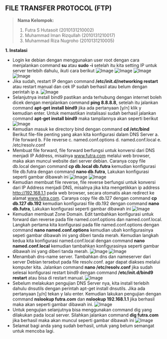 ## FILE TRANSFER PROTOCOL (FTP)
> **Nama Kelompok:**
> 1. Futra S Hutasoit (2010131210002)
> 2. Muhammad Iman Rizqullah (2010131210017)
> 3. Muhammad Riza Nugroho (2010131210005)

**1. Instalasi**
+ Login ke debian dengan menggunakan user root dengan cara menjalankan command **su** atau **sudo -i** setelah itu kita setting IP untuk server terlebih dahulu, ikuti cara berikut
![Image](AST5_1.png)
![Image](AST5_2.png)
![Image](AST5_3.png)
![Image](AST5_4.png)
+ Jika sudah, restart IP dengan command **/etc/init.d/networking restart** atau restart manual dan cek IP sudah berhasil atau belum dengan perintah ip a.
![Image](AST5_5.png)
+ Selanjutnya install bind9 pastikan anda terhubung dengan internet boleh dicek dengan menjalankan command **ping 8.8.8.8**, setelah itu jalankan command **apt-get install bind9** jika ada pertanyaan [y/n] klik y kemudian enter. Untuk memastikan instalisasi sudah berhasil jalankan command **apt-get install bind9** maka tampilannya akan seperti berikut
![Image](AST5_6.png)
+ Kemudian masuk ke directory bind dengan command **cd /etc/bind** Berikut file-file penting yang akan kita konfigurasi dalam DNS Server
a. File forward
b. File reverse
c. named.conf.options
d. named.conf.local
e. /etc/resolv.conf 
+ Membuat file forward, file forward berfungsi untuk konversi dari DNS menjadi IP Address, misalnya www.futra.com melalui web browser, maka akan muncul website dari server debian. Caranya copy file db.local dengan command **cp db.local db.futra** kemudian konfigurasi file db.futra dengan command **nano db.futra**, Lakukan konfigurasi seperti gambar dibawah ini
![Image](AST5_7.png)
![Image](AST5_8.png)
+ Kemudian membuat file reverse, file reverse berfungsi untuk konversi dari IP Address menjadi DNS, misalnya jika kita mengetikkan ip address http://192.168.1.1 pada web browser, secara otomatis akan redirect ke alamat www.futra.com. Caranya copy file db.127 dengan command **cp db.127 db.192** kemudian konfigurasi file db.192 dengan command **nano db.futra**, Lakukan konfigurasi seperti gambar dibawah ini
![Image](AST5_9.png)
+  Kemudian membuat Zone Domain. Edit tambahkan konfigurasi untuk forward dan reverse pada file named.conf.options dan named.conf.local. Langkah pertama kita konfigurasi pada file named.conf.options dengan command **nano named.conf.options** kemudian ubah konfigurasinya sepeti gambar dibawah ini yang diberi tanda merah. Kemudian langkah kedua kita konfigurasi named.conf.local dengan command **nano named.conf.local** kemudian tambahkan konfigurasinya seperti gambar dibawah ini yang diberi tanda merah.
![Image](AST5_10.png)
![Image](AST5_11.png)
+ Menambah dns-name server. Tambahkan dns dan nameserver dari server Debian tersebut pada file resolv.conf. agar dapat diakses melalui komputer kita. Jalankan command **nano /etc/resolv.conf** jika sudah selesai konfigurasi restart bind9 dengan command **/etc/init.d/bind9 restart** atau bisa di restart manual.
![Image](AST5_12.png)
+ Sebelum melakukan pengujian DNS Server nya, kita install terlebih dahulu dnsutils dengan perintah apt-get install dnsutils. Jika ada pertanyaan [y/n] tekan y lalu enter. Kemudian lakukan pengujian dengan command **nslookup futra.com** dan **nslookup 192.168.1.1** jika berhasil maka akan seperti gambar dibawah ini.
![Image](AST5_13.png)
+ Untuk pengujian selanjutnya bisa menggunakan command dig yang dilakukan pada local server. Silahkan jalankan command **dig futra.com** jika berhasil maka akan muncul seperti gambar dibawah
ini
![Image](AST5_14.png)
+ Selamat bagi anda yang sudah berhasil, untuk yang belum semangat untuk mencoba lagi.